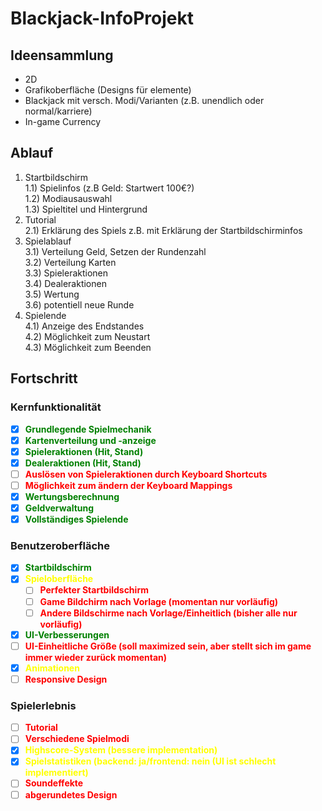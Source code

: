 # Blackjack-InfoProjekt
## Ideensammlung
- 2D
- Grafikoberfläche (Designs für elemente)
- Blackjack mit versch. Modi/Varianten (z.B. unendlich oder normal/karriere)
- In-game Currency
## Ablauf
1) Startbildschirm <br/>
   1.1) Spielinfos (z.B Geld: Startwert 100€?)<br/>
   1.2) Modiausauswahl <br/>
   1.3) Spieltitel und Hintergrund<br/>
2) Tutorial <br/>
   2.1) Erklärung des Spiels z.B. mit Erklärung der Startbildschirminfos <br/>
3) Spielablauf <br/>
   3.1) Verteilung Geld, Setzen der Rundenzahl <br/>
   3.2) Verteilung Karten <br/>
   3.3) Spieleraktionen <br/>
   3.4) Dealeraktionen <br/>
   3.5) Wertung <br/>
   3.6) potentiell neue Runde <br/>
4) Spielende <br/>
   4.1) Anzeige des Endstandes <br/>
   4.2) Möglichkeit zum Neustart <br/>
   4.3) Möglichkeit zum Beenden <br/>
## Fortschritt
### Kernfunktionalität
- [x] <span style="color:green">**Grundlegende Spielmechanik**</span> <br/>
- [x] <span style="color:green">**Kartenverteilung und -anzeige**</span> <br/>
- [x] <span style="color:green">**Spieleraktionen (Hit, Stand)**</span> <br/>
- [x] <span style="color:green">**Dealeraktionen (Hit, Stand)**</span> <br/>
- [ ] <span style="color:red">**Auslösen von Spieleraktionen durch Keyboard Shortcuts**</span> <br/>
- [ ] <span style="color:red">**Möglichkeit zum ändern der Keyboard Mappings**</span> <br/>
- [x] <span style="color:green">**Wertungsberechnung**</span> <br/>
- [x] <span style="color:green">**Geldverwaltung**</span> <br/>
- [x] <span style="color:green">**Vollständiges Spielende**</span> <br/>

### Benutzeroberfläche
- [x] <span style="color:green">**Startbildschirm**</span> <br/>
- [x] <span style="color:yellow">**Spieloberfläche**</span> <br/>
  - [ ] <span style="color:red">**Perfekter Startbildschirm**</span> <br/>
  - [ ] <span style="color:red">**Game Bildchirm nach Vorlage (momentan nur vorläufig)**</span> <br/>
  - [ ] <span style="color:red">**Andere Bildschirme nach Vorlage/Einheitlich (bisher alle nur vorläufig)**</span> <br/>
- [x] <span style="color:green">**UI-Verbesserungen**</span> <br/>
- [ ] <span style="color:red">**UI-Einheitliche Größe (soll maximized sein, aber stellt sich im game immer wieder zurück momentan)**</span> <br/>
- [x] <span style="color:yellow">**Animationen**</span> <br/>
- [ ] <span style="color:red">**Responsive Design**</span> <br/>

### Spielerlebnis
- [ ] <span style="color:red">**Tutorial**</span> <br/>
- [ ] <span style="color:red">**Verschiedene Spielmodi**</span> <br/>
- [x] <span style="color:yellow">**Highscore-System (bessere implementation)**</span> <br/>
- [x] <span style="color:yellow">**Spielstatistiken (backend: ja/frontend: nein (UI ist schlecht implementiert)**</span> <br/>
- [ ] <span style="color:red">**Soundeffekte**</span> <br/>
- [ ] <span style="color:red">**abgerundetes Design**</span> <br/>
